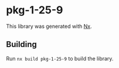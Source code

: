 # pkg-1-25-9

This library was generated with [Nx](https://nx.dev).

## Building

Run `nx build pkg-1-25-9` to build the library.

